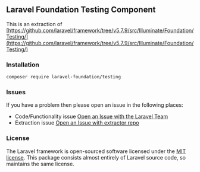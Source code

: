 ## Laravel Foundation Testing Component

This is an extraction of [https://github.com/laravel/framework/tree/v5.7.9/src/Illuminate/Foundation/Testing/](https://github.com/laravel/framework/tree/v5.7.9/src/Illuminate/Foundation/Testing/)

### Installation

```bash
composer require laravel-foundation/testing
```


### Issues

If you have a problem then please open an issue in the following places:

* Code/Functionality issue [Open an Issue with the Laravel Team](https://github.com/laravel/framework/issues/new/choose)
* Extraction issue [Open an Issue with extractor repo](https://github.com/laravel-foundation/readme/issues/new)


### License

The Laravel framework is open-sourced software licensed under the [MIT license](http://opensource.org/licenses/MIT). This package consists almost entirely of Laravel source code, so maintains the same license.
